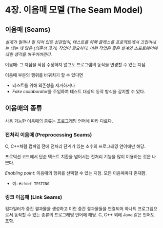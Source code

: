 # 4장. 이음매 모델 (The Seam Model)

## 이음매 (Seams)

*설계가 얼마나 잘 되어 있든 상관없이, 테스트를 위해 클래스를 프로젝트에서 끄집어내는 데는 꽤 많은 (의존성 끊기) 작업이 필요하다. 이런 작업은 좋은 설계와 소프트웨어에 대한 생각을 바꾸어버린다.*

이음매: 그 지점을 직접 수정하지 않고도 프로그램의 동작을 변경할 수 있는 지점.

이음매 부분의 행위를 바꿔치기 할 수 있다면

* 테스트를 위해 의존성을 제거하거나
* *Fake collaborator*를 주입하여 테스트 대상의 동작 방식을 감지할 수 있다.

## 이음매의 종류

사용 가능한 이음매의 종류는 프로그래밍 언어에 따라 다르다.

### 전처리 이음매 (Preprocessing Seams)

C, C++처럼 컴파일 전에 전처리 단계가 있는 소수의 프로그래밍 언어에만 해당.

프로덕션 코드에서 단순 텍스트 치환을 넘어서는 전처리 기능을 많이 이용하는 것은 나쁘다.

*Enabling point*: 이음매의 행위를 선택할 수 있는 지점. 모든 이음매마다 존재함.

* 예: `#ifdef TESTING`

### 링크 이음매 (Link Seams)

컴파일러가 중간 결과물을 생성하고 이런 중간 결과물들을 연결되어 하나의 프로그램으로서 동작할 수 있는 종류의 프로그래밍 언어에 해당. C, C++ 외에 Java 같은 언어도 포함.

